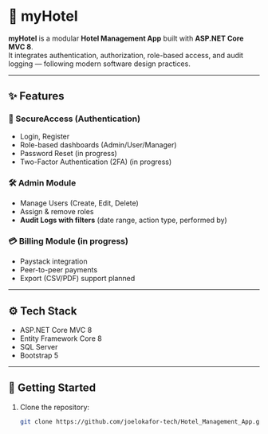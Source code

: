 # 🏨 myHotel

**myHotel** is a modular **Hotel Management App** built with **ASP.NET Core MVC 8**.  
It integrates authentication, authorization, role-based access, and audit logging — following modern software design practices.

---

## ✨ Features

### 🔐 SecureAccess (Authentication)
- Login, Register
- Role-based dashboards (Admin/User/Manager)
-  Password Reset (in progress)
- Two-Factor Authentication (2FA) (in progress)

### 🛠 Admin Module
- Manage Users (Create, Edit, Delete)
- Assign & remove roles
- **Audit Logs with filters** (date range, action type, performed by)

### 💳 Billing Module (in progress)
- Paystack integration
- Peer-to-peer payments
- Export (CSV/PDF) support planned

---

## ⚙️ Tech Stack
- ASP.NET Core MVC 8
- Entity Framework Core 8
- SQL Server
- Bootstrap 5

---

## 🚀 Getting Started

1. Clone the repository:
   ```bash
   git clone https://github.com/joelokafor-tech/Hotel_Management_App.git
